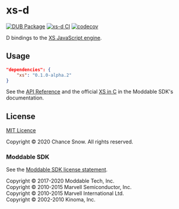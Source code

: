 # xs-d

[![DUB Package](https://img.shields.io/dub/v/xs.svg)](https://code.dlang.org/packages/xs)
[![xs-d CI](https://github.com/chances/xs-d/workflows/xs-d%20CI/badge.svg)](https://github.com/chances/xs-d/actions)
[![codecov](https://codecov.io/gh/chances/xs-d/branch/master/graph/badge.svg?token=U6BqigvJI6)](https://codecov.io/gh/chances/xs-d)

D bindings to the [XS JavaScript engine](https://github.com/Moddable-OpenSource/moddable/blob/public/documentation/xs/XS%20in%20C.md#readme).

## Usage

```json
"dependencies": {
    "xs": "0.1.0-alpha.2"
}
```

See the [API Reference](https://chances.github.io/xs-d) and the official [XS in C](https://github.com/Moddable-OpenSource/moddable/blob/OS201116/documentation/xs/XS%20in%20C.md) in the Moddable SDK's documentation.

## License

[MIT Licence](https://opensource.org/licenses/MIT)

Copyright &copy; 2020 Chance Snow. All rights reserved.

### Moddable SDK

See the [Moddable SDK license statement](https://github.com/Moddable-OpenSource/moddable/tree/OS201116/licenses#readme).

Copyright &copy; 2017-2020 Moddable Tech, Inc.<br/>
Copyright &copy; 2010-2015 Marvell Semiconductor, Inc.<br/>
Copyright &copy; 2010-2015 Marvell International Ltd.<br/>
Copyright &copy; 2002-2010 Kinoma, Inc.
